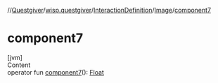 //[Questgiver](../../../index.md)/[wisp.questgiver](../../index.md)/[InteractionDefinition](../index.md)/[Image](index.md)/[component7](component7.md)



# component7  
[jvm]  
Content  
operator fun [component7](component7.md)(): [Float](https://kotlinlang.org/api/latest/jvm/stdlib/kotlin/-float/index.html)  



